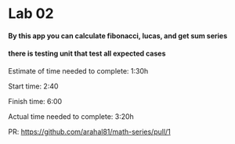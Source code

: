 # Lab 02

#### By this app you can calculate fibonacci, lucas, and get sum series

#### there is testing unit that test all expected cases

Estimate of time needed to complete: 1:30h

Start time: 2:40

Finish time: 6:00

Actual time needed to complete: 3:20h

PR: https://github.com/arahal81/math-series/pull/1
